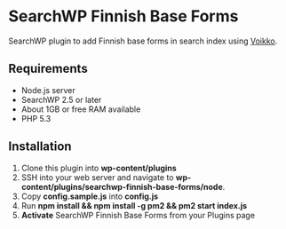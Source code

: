 # SearchWP Finnish Base Forms

SearchWP plugin to add Finnish base forms in search index using [Voikko](https://voikko.puimula.org/).

## Requirements

* Node.js server
* SearchWP 2.5 or later
* About 1GB or free RAM available
* PHP 5.3

## Installation

1. Clone this plugin into **wp-content/plugins**
2. SSH into your web server and navigate to **wp-content/plugins/searchwp-finnish-base-forms/node**.
3. Copy **config.sample.js** into **config.js**
4. Run **npm install && npm install -g pm2 && pm2 start index.js**
3. **Activate** SearchWP Finnish Base Forms from your Plugins page

